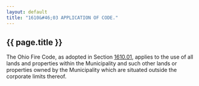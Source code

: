 ```yaml
---
layout: default 
title: "1610&#46;03 APPLICATION OF CODE."
---
```


{{ page.title }}
----------------

The Ohio Fire Code, as adopted in Section [1610.01](5a38bc94.html),
applies to the use of all lands and properties within the Municipality
and such other lands or properties owned by the Municipality which are
situated outside the corporate limits thereof.
